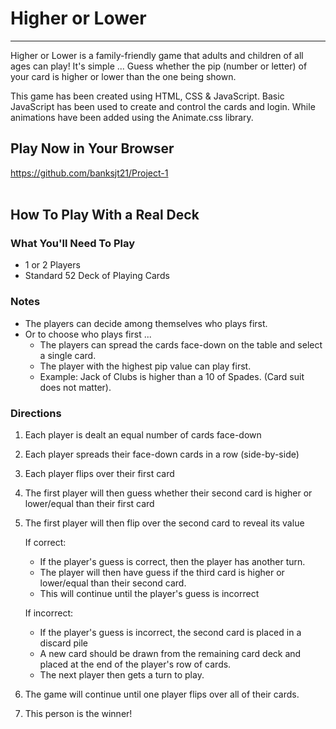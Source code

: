 # Higher or Lower
___

Higher or Lower is a family-friendly game that adults and children of all ages can play!
It's simple ... Guess whether the pip (number or letter) of your card is higher or lower than the one being shown.

This game has been created using HTML, CSS & JavaScript.
Basic JavaScript has been used to create and control the cards and login.
While animations have been added using the Animate.css library.

## Play Now in Your Browser
https://github.com/banksjt21/Project-1
<br><br>

## How To Play With a Real Deck
### What You'll Need To Play
- 1 or 2 Players
- Standard 52 Deck of Playing Cards


### Notes
- The players can decide among themselves who plays first.
- Or to choose who plays first ...
    - The players can spread the cards face-down on the table and select a single card.
    - The player with the highest pip value can play first.
    - Example: Jack of Clubs is higher than a 10 of Spades. (Card suit does not matter).


### Directions
1. Each player is dealt an equal number of cards face-down
2. Each player spreads their face-down cards in a row (side-by-side)
3. Each player flips over their first card
4. The first player will then guess whether their second card is higher or lower/equal than their first card
5. The first player will then flip over the second card to reveal its value

    If correct:
    - If the player's guess is correct, then the player has another turn.
    - The player will then have guess if the third card is higher or lower/equal than their second card.
    - This will continue until the player's guess is incorrect

    If incorrect:
    - If the player's guess is incorrect, the second card is placed in a discard pile
    - A new card should be drawn from the remaining card deck and placed at the end of the player's row of cards.
    - The next player then gets a turn to play.

6. The game will continue until one player flips over all of their cards.
7. This person is the winner!
